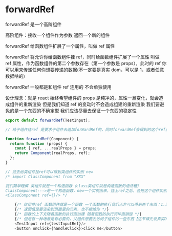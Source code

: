 # forwardRef

forwardRef 是一个高阶组件

高阶组件：接收一个组件作为参数 返回一个新的组件

forwardRef 给函数组件扩展了一个属性，叫做 ref 属性

forwardRef 将允许你给函数组件挂 ref，同时给函数组件扩展了一个属性 叫做 ref 属性，作为函数组件的第二个参数存在（第一个参数是 props），此时的 ref 你可以用来传递任何你想要传递的数据(不一定要是真实 dom，可以是 1，或者任意数据啥的)

forwardRef 一般都是和组件 ref 连用的 不会单独使用

设计理念：就是 react 始终希望组件的 props 是纯净的，属性一旦变化，就会造成组件的重新渲染
但是我们知道 ref 的变动时不会造成组建的重新渲染
我们要避免的是一个东西的不确定型 我们应该尽量去保证一个东西的稳定性

```js
export default forwardRef(TestInput);

// 给子组件挂ref 是要求子组件去追加forWardRef的，同时forwardRef会得到的这个ref属性通过第二个参数传递给真实的函数组件

function forwardRef(Component) {
  return function (props) {
    const { ref, ...realProps } = props;
    return Component(realProps, ref);
  };
}

// 过去给类组件挂ref可以得到类组件的实例 new
/* import ClassComponent from "XXX"

我们简单理解 类组件就是一个构造函数（class类组件就是构造函数的语法糖）
ClassComponent--->是一个构造函数，new一个实例出来，挂上ref之后，会把这个组件实例给你
<ClassComponent ref={}/> */

    {/* 给组件ref 函数组件就是一个函数 一个函数的执行我们无非可以得到两个东西：1.函数的引用 2.返回值 上下文*/}
    {/* 返回值是要渲染到页面里的元素，也不能给你 */}
    {/* 函数的上下文随着函数的执行而创建 随着函数的执行完毕而销毁 */}
    {/* 但是有一种场景是有必要的，父组件想要去访问子组件的一些东西【这节课先说真实DOM】 */}
    <TestInput ref={testInputRef}/>
    <button onClick={handleClick}>click me</button>
```

